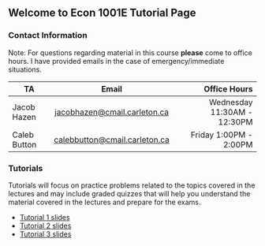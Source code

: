 ## Welcome to Econ 1001E Tutorial Page

### Contact Information  
Note: For questions regarding material in this course **please** come to office hours. I have provided emails in the case of emergency/immediate situations.

| TA       | Email        | Office Hours  |
| ------------- |:-------------:| -----:|
| Jacob Hazen     | jacobhazen@cmail.carleton.ca | Wednesday 11:30AM - 12:30PM |
| Caleb Button    | calebbutton@cmail.carleton.ca     |   Friday 1:00PM - 2:00PM |

### Tutorials  
Tutorials will focus on practice problems related to the topics covered in the lectures and may include
graded quizzes that will help you understand the material covered in the lectures and prepare for the
exams.  


- [Tutorial 1 slides](https://github.com/JacobHazen1/ECON1001E/blob/main/files/Tutorial_1.pdf?raw=true)
- [Tutorial 2 slides](https://github.com/JacobHazen1/ECON1001E/raw/main/files/Tutorial%202%20-%20Intro%20Microwritten.pdf)
- [Tutorial 3 slides](https://github.com/JacobHazen1/ECON1001E/raw/main/files/Micro%20Tutorial%20-%20week%203written.pdf)
